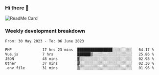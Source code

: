 ### Hi there 👋

<!--
**itzcy/itzcy** is a ✨ _special_ ✨ repository because its `README.md` (this file) appears on your GitHub profile.

Here are some ideas to get you started:

- 🔭 I’m currently working on ...
- 🌱 I’m currently learning ...
- 👯 I’m looking to collaborate on ...
- 🤔 I’m looking for help with ...
- 💬 Ask me about ...
- 📫 How to reach me: ...
- 😄 Pronouns: ...
- ⚡ Fun fact: ...
-->
![ReadMe Card](https://github-readme-stats.vercel.app/api?username=itzcy&show_icons=true&title_color=2d3198&icon_color=797cb8&text_color=24292e&bg_color=f6f8fa)

### Weekly development breakdown
<!--START_SECTION:waka-->

```txt
From: 30 May 2023 - To: 06 June 2023

PHP              17 hrs 23 mins  ████████████████░░░░░░░░░   64.17 %
Vue.js           7 hrs           ██████▒░░░░░░░░░░░░░░░░░░   25.86 %
JSON             48 mins         ▓░░░░░░░░░░░░░░░░░░░░░░░░   02.98 %
Other            37 mins         ▓░░░░░░░░░░░░░░░░░░░░░░░░   02.30 %
.env file        31 mins         ▒░░░░░░░░░░░░░░░░░░░░░░░░   01.96 %
```

<!--END_SECTION:waka-->
